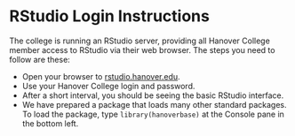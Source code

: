 # RStudio Login Instructions

The college is running an RStudio server, providing all Hanover College member access to RStudio via their web browser. The steps you need to follow are these:

- Open your browser to [rstudio.hanover.edu](http://rstudio.hanover.edu).
- Use your Hanover College login and password.
- After a short interval, you should be seeing the basic RStudio interface.
- We have prepared a package that loads many other standard packages. To load the package, type `library(hanoverbase)` at the Console pane in the bottom left.
